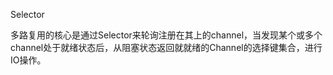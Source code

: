 Selector

多路复用的核心是通过Selector来轮询注册在其上的channel，当发现某个或多个channel处于就绪状态后，从阻塞状态返回就就绪的Channel的选择键集合，进行IO操作。